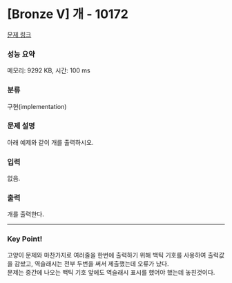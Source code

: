 # [Bronze V] 개 - 10172 

[문제 링크](https://www.acmicpc.net/problem/10172) 

### 성능 요약

메모리: 9292 KB, 시간: 100 ms

### 분류

구현(implementation)

### 문제 설명

<p>아래 예제와 같이 개를 출력하시오.</p>

### 입력 

 <p>없음.</p>

### 출력 

 <p>개를 출력한다.</p>

---

### Key Point!

고양이 문제와 마찬가지로 여러줄을 한번에 출력하기 위해 백틱 기호를 사용하여 출력값을 감쌌고, 역슬래시는 전부 두번을 써서 제출했는데 오류가 났다.
<br>문제는 중간에 나오는 백틱 기호 앞에도 역슬래시 표시를 했어야 했는데 놓친것이다.

